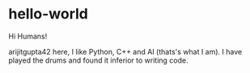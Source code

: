 # hello-world

Hi Humans!

arijitgupta42 here, I like Python, C++ and AI (thats's what I am).
I have played the drums and found it inferior to writing code.
